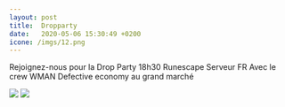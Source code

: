 ```yaml
---
layout: post
title:  Dropparty
date:   2020-05-06 15:30:49 +0200
icone: /imgs/12.png
---
```

Rejoignez-nous pour la
Drop Party 18h30
Runescape Serveur FR
Avec le crew WMAN
Defective economy au grand marché

![]({{site.baseurl}}/imgs/dropparty.png)
![]({{site.baseurl}}/imgs/dropparty02.jpg)
